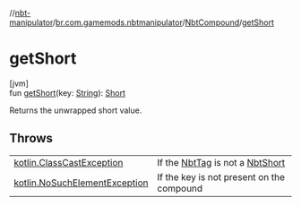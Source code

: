 //[nbt-manipulator](../../../index.md)/[br.com.gamemods.nbtmanipulator](../index.md)/[NbtCompound](index.md)/[getShort](get-short.md)

# getShort

[jvm]\
fun [getShort](get-short.md)(key: [String](https://kotlinlang.org/api/latest/jvm/stdlib/kotlin/-string/index.html)): [Short](https://kotlinlang.org/api/latest/jvm/stdlib/kotlin/-short/index.html)

Returns the unwrapped short value.

## Throws

| | |
|---|---|
| [kotlin.ClassCastException](https://kotlinlang.org/api/latest/jvm/stdlib/kotlin/-class-cast-exception/index.html) | If the [NbtTag](../-nbt-tag/index.md) is not a [NbtShort](../-nbt-short/index.md) |
| [kotlin.NoSuchElementException](https://kotlinlang.org/api/latest/jvm/stdlib/kotlin/-no-such-element-exception/index.html) | If the key is not present on the compound |
